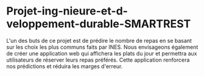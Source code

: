 # Projet-ing-nieure-et-d-veloppement-durable-SMARTREST
L'un des buts de ce projet est de prédire le nombre de repas en se basant sur les choix les plus communs faits par INES. Nous envisageons également de créer une application web qui affichera les plats du jour et permettra aux utilisateurs de réserver leurs repas préférés. Cette application renforcera nos prédictions et réduira les marges d'erreur.
